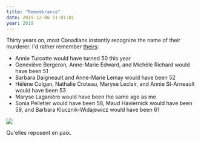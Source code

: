 ```yaml
---
title: "Remembrance"
date: 2019-12-06 11:01:01
year: 2019
---
```


Thirty years on,
most Canadians instantly recognize the name of their murderer.
I'd rather remember <a href="http://en.wikipedia.org/wiki/%C3%89cole_Polytechnique_massacre">theirs</a>:

- Annie Turcotte would have turned 50 this year
- Geneviève Bergeron, Anne-Marie Edward, and Michèle Richard would have been 51
- Barbara Daigneault and Anne-Marie Lemay would have been 52
- Hélène Colgan, Nathalie Croteau, Maryse Leclair, and Annie St-Arneault would have been 53
- Maryse Laganière would have been the same age as me
- Sonia Pelletier would have been 58, Maud Haviernick would have been 59, and Barbara Klucznik-Widajewicz would have been 61

<img src="{{'/files/2016/12/montreal.jpg' | relative_url}}" class="centered">

Qu'elles reposent en paix.
